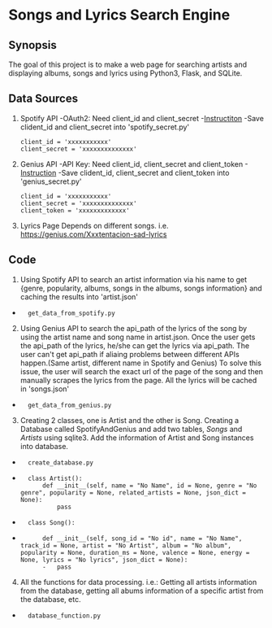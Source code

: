# Songs and Lyrics Search Engine

## Synopsis
The goal of this project is to make a web page for searching artists and displaying albums, songs and lyrics using Python3, Flask, and SQLite.

## Data Sources
1. Spotify API
-OAuth2: Need client_id and client_secret
-[Instructiton](https://developer.spotify.com/web-api/tutorial/)
-Save clident_id and client_secret into 'spotify_secret.py'
    ```Python3
    client_id = 'xxxxxxxxxxx'
    client_secret = 'xxxxxxxxxxxxxx'
    ```
2. Genius API
-API Key: Need client_id, client_secret and client_token
-[Instruction](https://docs.genius.com/)
-Save clident_id, client_secret and client_token into 'genius_secret.py'
    ```Python3
    client_id = 'xxxxxxxxxxx'
    client_secret = 'xxxxxxxxxxxxxx'
    client_token = 'xxxxxxxxxxxxx'
    ```
3. Lyrics Page
    Depends on different songs. i.e. https://genius.com/Xxxtentacion-sad-lyrics

## Code
1. Using Spotify API to search an artist information via his name to get {genre, popularity, albums, songs in the albums, songs information} and caching the results into 'artist.json'
-       get_data_from_spotify.py
2. Using Genius API to search the api_path of the lyrics of the song by using the artist name and song name in artist.json. Once the user gets the api_path of the lyrics, he/she can get the lyrics via api_path.
    The user can't get api_path if aliaing problems between different APIs happen.(Same artist, different name in Spotify and Genius) To solve this issue, the user will search the exact url of the page of the song and then manually scrapes the lyrics from the page.
    All the lyrics will be cached in 'songs.json'
-       get_data_from_genius.py
3. Creating 2 classes, one is Artist and the other is Song.
    Creating a Database called SpotifyAndGenius and add two tables, *Songs* and *Artists* using sqlite3. Add the information of Artist and Song instances into database.
-       create_database.py
-       class Artist():
            def __init__(self, name = "No Name", id = None, genre = "No genre", popularity = None, related_artists = None, json_dict = None):
                pass
-       class Song():
-           def __init__(self, song_id = "No id", name = "No Name", track_id = None, artist = "No Artist", album = "No album", popularity = None, duration_ms = None, valence = None, energy = None, lyrics = "No lyrics", json_dict = None):
            -   pass
4. All the functions for data processing. i.e.: Getting all artists information from the database, getting all abums information of a specific artist from the database, etc.
-       database_function.py





